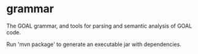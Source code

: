 grammar
=======

The GOAL grammar, and tools for parsing and semantic analysis of GOAL code.

Run 'mvn package' to generate an executable jar with dependencies.
